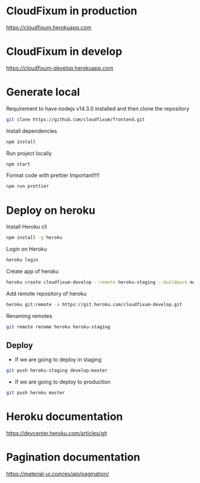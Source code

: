 # CloudFixum in production

https://cloudfixum.herokuapp.com

# CloudFixum in develop

https://cloudfixum-develop.herokuapp.com

# Generate local
Requirement to have nodejs v14.3.0 installed and then clone the repository
```bash
git clone https://github.com/cloudfixum/frontend.git
```
Install dependencies
```bash
npm install
```
Run project locally
```bash
npm start
```

Format code with prettier Important!!!!
```bash
npm run prettier
```

# Deploy on heroku

Install Heroku cli
```bash
npm install -g heroku
```

Login on Heroku
```bash
heroku login
```
Create app of heroku
```bash
heroku create cloudfixum-develop --remote heroku-staging --buildpack mars/create-react-app
```
Add remote repository of heroku
```bash
heroku git:remote -a https://git.heroku.com/cloudfixum-develop.git
```
Renaming remotes
```bash
git remote rename heroku heroku-staging
```

## Deploy

- If we are going to deploy in staging
```bash
git push heroku-staging develop:master
```
- If we are going to deploy to production
```bash
git push heroku master
```
# Heroku documentation

https://devcenter.heroku.com/articles/git

# Pagination documentation
https://material-ui.com/es/api/pagination/